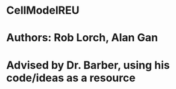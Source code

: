 # CellModelREU
# Authors: Rob Lorch, Alan Gan
# Advised by Dr. Barber, using his code/ideas as a resource
